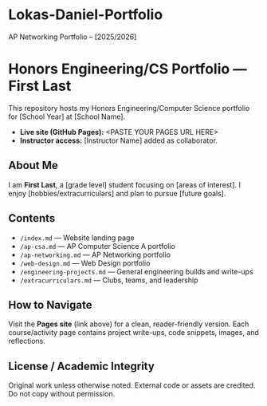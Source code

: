 # Lokas-Daniel-Portfolio
AP Networking Portfolio – [2025/2026]
# Honors Engineering/CS Portfolio — First Last
This repository hosts my Honors Engineering/Computer Science portfolio for
[School Year] at [School Name].
- **Live site (GitHub Pages):** &lt;PASTE YOUR PAGES URL HERE&gt;
- **Instructor access:** [Instructor Name] added as collaborator.
## About Me
I am **First Last**, a [grade level] student focusing on [areas of interest].
I enjoy [hobbies/extracurriculars] and plan to pursue [future goals].
## Contents
- `/index.md` — Website landing page
- `/ap-csa.md` — AP Computer Science A portfolio
- `/ap-networking.md` — AP Networking portfolio
- `/web-design.md` — Web Design portfolio
- `/engineering-projects.md` — General engineering builds and write-ups
- `/extracurriculars.md` — Clubs, teams, and leadership
## How to Navigate
Visit the **Pages site** (link above) for a clean, reader-friendly version.
Each course/activity page contains project write-ups, code snippets, images,
and reflections.
## License / Academic Integrity
Original work unless otherwise noted. External code or assets are credited.
Do not copy without permission.
